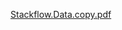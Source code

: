 [Stackflow.Data.copy.pdf](https://github.com/user-attachments/files/15964600/Stackflow.Data.copy.pdf)
